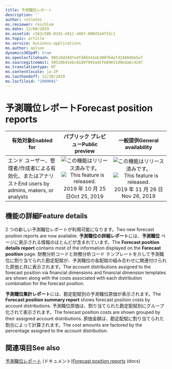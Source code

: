 ```yaml
---
title: 予測職位レポート
description: ''
author: relnotes
ms.reviewer: roschlom
ms.date: 12/09/2019
ms.assetid: c562c586-03d1-e911-a96f-000d3a4f33c1
ms.topic: article
ms.service: business-applications
ms.author: aolson
dynamics365pdf: true
ms.openlocfilehash: 98519d348fe4fd88442eb380764efd24804bb5e7
ms.sourcegitcommit: 50510b41ebc81897993a45f689651d9eda6c4247
ms.translationtype: HT
ms.contentlocale: ja-JP
ms.lasthandoff: 12/20/2019
ms.locfileid: "2909601"
---
```

# <a name="forecast-position-reports"></a><span data-ttu-id="b0c48-102">予測職位レポート</span><span class="sxs-lookup"><span data-stu-id="b0c48-102">Forecast position reports</span></span>


| <span data-ttu-id="b0c48-103">有効対象</span><span class="sxs-lookup"><span data-stu-id="b0c48-103">Enabled for</span></span>    |  <span data-ttu-id="b0c48-104">パブリック プレビュー</span><span class="sxs-lookup"><span data-stu-id="b0c48-104">Public preview</span></span> | <span data-ttu-id="b0c48-105">一般提供</span><span class="sxs-lookup"><span data-stu-id="b0c48-105">General availability</span></span> | 
| ---------- | :----------: |:----------: |
|<span data-ttu-id="b0c48-106">エンド ユーザー、管理者/作成者による有効化、またはアナリスト</span><span class="sxs-lookup"><span data-stu-id="b0c48-106">End users by admins, makers, or analysts</span></span>|<span data-ttu-id="b0c48-107">![この機能はリリース済みです。](/dynamics365-release-plan/media/green-checkmark.png "この機能はリリース済みです。")</span><span class="sxs-lookup"><span data-stu-id="b0c48-107">![This feature is released.](/dynamics365-release-plan/media/green-checkmark.png "This feature is released.")</span></span> <span data-ttu-id="b0c48-108">2019 年 10 月 25 日</span><span class="sxs-lookup"><span data-stu-id="b0c48-108">Oct 25, 2019</span></span>| <span data-ttu-id="b0c48-109">![この機能はリリース済みです。](/dynamics365-release-plan/media/green-checkmark.png "この機能はリリース済みです。")</span><span class="sxs-lookup"><span data-stu-id="b0c48-109">![This feature is released.](/dynamics365-release-plan/media/green-checkmark.png "This feature is released.")</span></span> <span data-ttu-id="b0c48-110">2019 年 11 月 26 日</span><span class="sxs-lookup"><span data-stu-id="b0c48-110">Nov 26, 2019</span></span>|






## <a name="feature-details"></a><span data-ttu-id="b0c48-111">機能の詳細</span><span class="sxs-lookup"><span data-stu-id="b0c48-111">Feature details</span></span>
<!--feature detail start -->
<span data-ttu-id="b0c48-112">2 つの新しい予測職位レポートが利用可能になります。</span><span class="sxs-lookup"><span data-stu-id="b0c48-112">Two new forecast position reports are now available.</span></span> <span data-ttu-id="b0c48-113">**予測職位の詳細レポート**には、**予測職位** ページに表示される情報のほとんどが含まれています。</span><span class="sxs-lookup"><span data-stu-id="b0c48-113">The **Forecast position details report** contains most of the information displayed on the **Forecast position** page.</span></span> <span data-ttu-id="b0c48-114">財務分析コードと財務分析コード テンプレートを介して予測職位に割り当てられた勘定配賦が、予測職位の各配賦の組み合わせに関連付けられた原価と共に表示されます。</span><span class="sxs-lookup"><span data-stu-id="b0c48-114">The account distributions assigned to the forecast position via financial dimensions and financial dimension templates are shown along with the costs associated with each distribution combination for the forecast position.</span></span> 

<span data-ttu-id="b0c48-115">**予測職位集計レポート**には、勘定配賦別の予測職位原価が表示されます。</span><span class="sxs-lookup"><span data-stu-id="b0c48-115">The **Forecast position summary report** shows forecast position costs by account distributions.</span></span> <span data-ttu-id="b0c48-116">予測職位原価は、割り当てられた勘定配賦別にグループ化されて表示されます。</span><span class="sxs-lookup"><span data-stu-id="b0c48-116">The forecast position costs are shown grouped by their assigned account distributions.</span></span> <span data-ttu-id="b0c48-117">原価金額は、勘定配賦に割り当てられた割合によって計算されます。</span><span class="sxs-lookup"><span data-stu-id="b0c48-117">The cost amounts are factored by the percentage assigned to the account distribution.</span></span>
<!--feature detail end -->










## <a name="see-also"></a><span data-ttu-id="b0c48-118">関連項目</span><span class="sxs-lookup"><span data-stu-id="b0c48-118">See also</span></span>

<span data-ttu-id="b0c48-119">[予測職位レポート](https://docs.microsoft.com/dynamics365/finance/public-sector/forecast-position-reports) (ドキュメント)</span><span class="sxs-lookup"><span data-stu-id="b0c48-119">[Forecast position reports](https://docs.microsoft.com/dynamics365/finance/public-sector/forecast-position-reports) (docs)</span></span>
